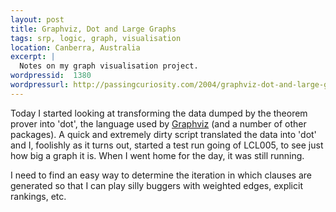 ```yaml
--- 
layout: post
title: Graphviz, Dot and Large Graphs
tags: srp, logic, graph, visualisation
location: Canberra, Australia
excerpt: |
  Notes on my graph visualisation project.
wordpressid:  1380
wordpressurl: http://passingcuriosity.com/2004/graphviz-dot-and-large-graphs/
---
```


Today I started looking at transforming the data dumped by the theorem
prover into 'dot', the language used by [Graphviz][gv] (and a number
of other packages).  A quick and extremely dirty script translated the
data into 'dot' and I, foolishly as it turns out, started a test run
going of LCL005, to see just how big a graph it is. When I went home
for the day, it was still running.

[gv]: http://www.graphviz.org/

I need to find an easy way to determine the iteration in which clauses
are generated so that I can play silly buggers with weighted edges,
explicit rankings, etc.
